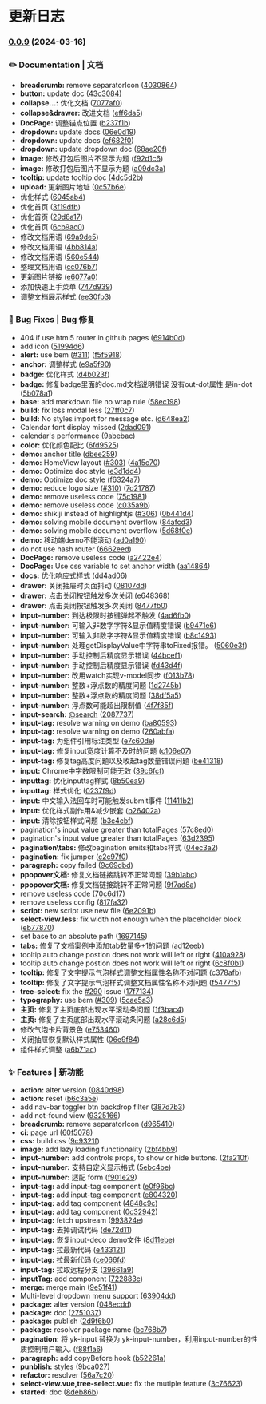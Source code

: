 # 更新日志 


### [0.0.9](https://github.com/ecaps1038/yike-design-dev/compare/v0.0.6...v0.0.9) (2024-03-16)


### ✏️ Documentation | 文档

* **breadcrumb:** remove separatorIcon ([4030864](https://github.com/ecaps1038/yike-design-dev/commit/40308640c09f0a7558287825ae3248c1d03f7d83))
* **button:** update doc ([43c3084](https://github.com/ecaps1038/yike-design-dev/commit/43c3084632cfee7e014203b2d776a7264aa5f918))
* **collapse...:** 优化文档 ([7077af0](https://github.com/ecaps1038/yike-design-dev/commit/7077af0206dbec3f7540ef7d1cf09a2d936ab1cd))
* **collapse&drawer:** 改进文档 ([eff6da5](https://github.com/ecaps1038/yike-design-dev/commit/eff6da5445eb66970b7de196ca3073bd4e184038))
* **DocPage:** 调整锚点位置 ([b237f1b](https://github.com/ecaps1038/yike-design-dev/commit/b237f1b05fc3f63e8ea6a34e7e8f52d6b4565bbf))
* **dropdown:** update docs ([06e0d19](https://github.com/ecaps1038/yike-design-dev/commit/06e0d193428c55dacb4194f59f0685e63f985971))
* **dropdown:** update docs ([ef682f0](https://github.com/ecaps1038/yike-design-dev/commit/ef682f0dbbd64eb00feb6bc163af2f57394883c8))
* **dropdown:** update dropdown doc ([68ae20f](https://github.com/ecaps1038/yike-design-dev/commit/68ae20f6c8b89cf124a08013182ad2bab039ae9c))
* **image:** 修改打包后图片不显示为题 ([f92d1c6](https://github.com/ecaps1038/yike-design-dev/commit/f92d1c6ab48198dbab29f89adf07c99d141da9ee))
* **image:** 修改打包后图片不显示为题 ([a09dc3a](https://github.com/ecaps1038/yike-design-dev/commit/a09dc3a42fc3335ca8ac52de42f4f0d3373bc904))
* **tooltip:** update tooltip doc ([4dc5d2b](https://github.com/ecaps1038/yike-design-dev/commit/4dc5d2bada3718f2bd73bcb8770356a5e4de7495))
* **upload:** 更新图片地址 ([0c57b6e](https://github.com/ecaps1038/yike-design-dev/commit/0c57b6e9bf85f6a091a279d20a511d258df881d0))
* 优化样式 ([6045ab4](https://github.com/ecaps1038/yike-design-dev/commit/6045ab4447e75c0df6a82e86b7b00cca3080a590))
* 优化首页 ([3f19dfb](https://github.com/ecaps1038/yike-design-dev/commit/3f19dfb068167e39db7fdeaa746f1b9f2afe3041))
* 优化首页 ([29d8a17](https://github.com/ecaps1038/yike-design-dev/commit/29d8a17baea82c9b99c2ff2e59346f916aedb343))
* 优化首页 ([6cb9ac0](https://github.com/ecaps1038/yike-design-dev/commit/6cb9ac0ea9865b4bd80a6a697746706367783c97))
* 修改文档用语 ([69a9de5](https://github.com/ecaps1038/yike-design-dev/commit/69a9de5d4920c85c7d770a72d877bff0f058aaaa))
* 修改文档用语 ([4bb814a](https://github.com/ecaps1038/yike-design-dev/commit/4bb814a5e91d543562da0e0f542e592bc9482e47))
* 修改文档用语 ([560e544](https://github.com/ecaps1038/yike-design-dev/commit/560e544eca4a7d18537036c5f566f995807b532b))
* 整理文档用语 ([cc076b7](https://github.com/ecaps1038/yike-design-dev/commit/cc076b7089ce3a8d326b413386e67269633981c1))
* 更新图片链接 ([e6077a0](https://github.com/ecaps1038/yike-design-dev/commit/e6077a02b3d2a90cbb535095626322b521d2bcf6))
* 添加快速上手菜单 ([747d939](https://github.com/ecaps1038/yike-design-dev/commit/747d939a35e51c71eb7ae680a8d8d56c439f6cf0))
* 调整文档展示样式 ([ee30fb3](https://github.com/ecaps1038/yike-design-dev/commit/ee30fb31ce1462033e7686647c300fd3bb4db39a))


### 🐛 Bug Fixes | Bug 修复

* 404 if use html5 router in github pages ([6914b0d](https://github.com/ecaps1038/yike-design-dev/commit/6914b0d69ba0dc9fd120aa62ffaf565f74148032))
* add icon ([51994d6](https://github.com/ecaps1038/yike-design-dev/commit/51994d65857645760e1dc3d5f0da025934698d9a))
* **alert:** use bem ([#311](https://github.com/ecaps1038/yike-design-dev/issues/311)) ([f5f5918](https://github.com/ecaps1038/yike-design-dev/commit/f5f5918c61f6f249b8bc01ee94f3f5187f090552))
* **anchor:** 调整样式 ([e9a5f90](https://github.com/ecaps1038/yike-design-dev/commit/e9a5f90c8058811804b4c6e89d4254745b80f291))
* **badge:** 优化样式 ([d4b023f](https://github.com/ecaps1038/yike-design-dev/commit/d4b023f028b9cc69c32fdc063b46c5a8982b07f5))
* **badge:** 修复badge里面的doc.md文档说明错误 没有out-dot属性 是in-dot ([5b078a1](https://github.com/ecaps1038/yike-design-dev/commit/5b078a1c0dce00f7c20ea4e27def49ff8ed999ea))
* **base:** add markdown file no wrap rule ([58ec198](https://github.com/ecaps1038/yike-design-dev/commit/58ec198697ebffb7eaa404615f5669aa9ff65124))
* **build:** fix loss modal less ([27ff0c7](https://github.com/ecaps1038/yike-design-dev/commit/27ff0c7104008e301f70616d12556ffb91d53b5a))
* **build:** No styles import for message etc. ([d648ea2](https://github.com/ecaps1038/yike-design-dev/commit/d648ea2fd97f3b5f9cf671eeba35548a2acb31e5))
* Calendar font display missed ([2dad091](https://github.com/ecaps1038/yike-design-dev/commit/2dad0912da647488a65b5b9751acaae7ce240b45))
* calendar's performance ([9abebac](https://github.com/ecaps1038/yike-design-dev/commit/9abebaca1eaaabacddc561eaf3da3eea71671f50))
* **color:** 优化颜色配比 ([6fd9525](https://github.com/ecaps1038/yike-design-dev/commit/6fd9525479cf1b9749e505aacc7ddb2fbd06cd4f))
* **demo:** anchor title ([dbee259](https://github.com/ecaps1038/yike-design-dev/commit/dbee2592699e929f1fdb8d242671d51d42ac7137))
* **demo:** HomeView layout ([#303](https://github.com/ecaps1038/yike-design-dev/issues/303)) ([4a15c70](https://github.com/ecaps1038/yike-design-dev/commit/4a15c7018fd2ca3898bdc39b420d4f3a5ffaf4c8))
* **demo:** Optimize doc style ([e3d1dd4](https://github.com/ecaps1038/yike-design-dev/commit/e3d1dd495a8bd1981e54c009a3a9d2e877f8ec7a))
* **demo:** Optimize doc style ([f6324a7](https://github.com/ecaps1038/yike-design-dev/commit/f6324a730302d4793d97359037c2aae77eb5053b))
* **demo:** reduce logo size ([#310](https://github.com/ecaps1038/yike-design-dev/issues/310)) ([7d21787](https://github.com/ecaps1038/yike-design-dev/commit/7d217873c20c8d3e4f999d09dcae920a54a0316b))
* **demo:** remove useless code ([75c1981](https://github.com/ecaps1038/yike-design-dev/commit/75c1981a688c6e0ffdfbca9d8723feb3b5cf81b4))
* **demo:** remove useless code ([c035a9b](https://github.com/ecaps1038/yike-design-dev/commit/c035a9b5719f5bae4e01e14f977a60b301eed5d2))
* **demo:** shikiji instead of highlightjs ([#306](https://github.com/ecaps1038/yike-design-dev/issues/306)) ([0b441d4](https://github.com/ecaps1038/yike-design-dev/commit/0b441d4b625b5997d747e29f44ab5490a2ee3be5))
* **demo:** solving mobile document overflow ([84afcd3](https://github.com/ecaps1038/yike-design-dev/commit/84afcd35575db12f84427b1be1bc570aca5a920e))
* **demo:** solving mobile document overflow ([5d68f0e](https://github.com/ecaps1038/yike-design-dev/commit/5d68f0ecd44560bcad8f06f5afb65c8289f7b2d3))
* **demo:** 移动端demo不能滚动 ([ad0a190](https://github.com/ecaps1038/yike-design-dev/commit/ad0a190f0a3d7c10c3d6ed89de5cb2ac36d5b8e1))
* do not use hash router ([6662eed](https://github.com/ecaps1038/yike-design-dev/commit/6662eed41fa2226daf0d57dfb92eb0b79e22a1c6))
* **DocPage:** remove useless code ([a2422e4](https://github.com/ecaps1038/yike-design-dev/commit/a2422e4734bc584cffe0ca38c18e627fb6a83dce))
* **DocPage:** Use css variable to set anchor width ([aa14864](https://github.com/ecaps1038/yike-design-dev/commit/aa148647a3c006134ff10766cfdb9de7de41cc47))
* **docs:** 优化响应式样式 ([dd4ad06](https://github.com/ecaps1038/yike-design-dev/commit/dd4ad06655614d7f395cc312521dc99fe12a0856))
* **drawer:** 关闭抽屉时页面抖动 ([08107dd](https://github.com/ecaps1038/yike-design-dev/commit/08107dde12778a97e414bee78e66eecad7bed895))
* **drawer:** 点击关闭按钮触发多次关闭 ([e648368](https://github.com/ecaps1038/yike-design-dev/commit/e648368190e4afda36c8cbf341bea51d2315acd9))
* **drawer:** 点击关闭按钮触发多次关闭 ([8477fb0](https://github.com/ecaps1038/yike-design-dev/commit/8477fb0f91859710d66a4f32f9c00d456b6b036d))
* **input-number:** 到达极限时按键弹起不触发 ([4ad6fb0](https://github.com/ecaps1038/yike-design-dev/commit/4ad6fb017ba7ae4e99ce9520f0686734ee7ff554))
* **input-number:** 可输入非数字字符&显示值精度错误 ([b9471e6](https://github.com/ecaps1038/yike-design-dev/commit/b9471e674e2704a123f17b3af9947ce438152e03))
* **input-number:** 可输入非数字字符&显示值精度错误 ([b8c1493](https://github.com/ecaps1038/yike-design-dev/commit/b8c149308bbb5472e8a703f60f5fc6190e8991a0))
* **input-number:** 处理getDisplayValue中字符串toFixed报错。 ([5060e3f](https://github.com/ecaps1038/yike-design-dev/commit/5060e3fcea371a470e43e70d3df6d1262c6ca1f3))
* **input-number:** 手动控制后精度显示错误 ([44bcef1](https://github.com/ecaps1038/yike-design-dev/commit/44bcef1a5c26245c8750a48e2dfc87059d88aa59))
* **input-number:** 手动控制后精度显示错误 ([fd43d4f](https://github.com/ecaps1038/yike-design-dev/commit/fd43d4f4271d0a24176716b9d2e0bec48328c283))
* **input-number:** 改用watch实现v-model同步 ([f013b78](https://github.com/ecaps1038/yike-design-dev/commit/f013b782e02e71dc99b3aa5223817aa9e0464480))
* **input-number:** 整数+浮点数的精度问题 ([1d2745b](https://github.com/ecaps1038/yike-design-dev/commit/1d2745b3d25d8b86ec3813644d95b8dd7aeeacd3))
* **input-number:** 整数+浮点数的精度问题 ([38df5a5](https://github.com/ecaps1038/yike-design-dev/commit/38df5a5a02e1d52584025479c2ff65f517727b12))
* **input-number:** 浮点数可能超出限制值 ([4f7f85f](https://github.com/ecaps1038/yike-design-dev/commit/4f7f85f19742e452e6c7f4aa80fe581c52066954))
* **input-search:** [@search](https://github.com/search) ([2087737](https://github.com/ecaps1038/yike-design-dev/commit/2087737890b3b3ba308c1a25a3e6e6729db9bdf8))
* **input-tag:** resolve warning on demo ([ba80593](https://github.com/ecaps1038/yike-design-dev/commit/ba80593f685090d23f565b82843d0b40d72971e6))
* **input-tag:** resolve warning on demo ([260abfa](https://github.com/ecaps1038/yike-design-dev/commit/260abfa64e022a0a8979f651a2e9a3a576b171c2))
* **input-tag:** 为组件引用标注类型 ([e7c60de](https://github.com/ecaps1038/yike-design-dev/commit/e7c60debf7ff7a9e2f06a1b5dabcd9b030d15b30))
* **input-tag:** 修复input宽度计算不及时的问题 ([c106e07](https://github.com/ecaps1038/yike-design-dev/commit/c106e0765650a9a5d7fab219812152314b5ebafb))
* **input-tag:** 修复tag高度问题以及收起tag数量错误问题 ([be41318](https://github.com/ecaps1038/yike-design-dev/commit/be413185384486eb6856b8f1350465255852bf29))
* **input:** Chrome中字数限制可能无效 ([39c6fcf](https://github.com/ecaps1038/yike-design-dev/commit/39c6fcfbb866ccf7c33d2a4765c709c805968471))
* **inputtag:** 优化inputtag样式 ([8b50ea9](https://github.com/ecaps1038/yike-design-dev/commit/8b50ea9cddad3388c33046c3e7242d655727c211))
* **inputtag:** 样式优化 ([0237f9d](https://github.com/ecaps1038/yike-design-dev/commit/0237f9d04d96315fd2d896967945fea4322c1fbb))
* **input:** 中文输入法回车时可能触发submit事件 ([11411b2](https://github.com/ecaps1038/yike-design-dev/commit/11411b2fbc73e0f73010a308f776096c00f869c9))
* **input:** 优化样式副作用&减少嵌套 ([b26402a](https://github.com/ecaps1038/yike-design-dev/commit/b26402ac510d4a5f1eefebd3906f93b86c71e76f))
* **input:** 清除按钮样式问题 ([b3c4cbf](https://github.com/ecaps1038/yike-design-dev/commit/b3c4cbf1e6992d4602484d26613ba90b3bd4b950))
* pagination's input value greater than totalPages ([57c8ed0](https://github.com/ecaps1038/yike-design-dev/commit/57c8ed075c35ac99783c4012b5a11ae4fc5ed006))
* pagination's input value greater than totalPages ([63d2395](https://github.com/ecaps1038/yike-design-dev/commit/63d239577fea0869ed841fdc8bfbabc0244a4fe2))
* **pagination\tabs:** 修改bagination emits和tabs样式 ([04ec3a2](https://github.com/ecaps1038/yike-design-dev/commit/04ec3a2170bf6caaa7e53304af074ee4eb77b7dc))
* **pagination:** fix jumper ([c2c97f0](https://github.com/ecaps1038/yike-design-dev/commit/c2c97f05d15995cf3d3c4ed9deb97952fdfa7ced))
* **paragraph:** copy failed ([9c69dbd](https://github.com/ecaps1038/yike-design-dev/commit/9c69dbd4624d70d0bef61876a2da8c770c6f302a))
* **ppopover文档:** 修复文档链接跳转不正常问题 ([39b1abc](https://github.com/ecaps1038/yike-design-dev/commit/39b1abc37dfe1268b999bb51cd2cc9fccfc13de7))
* **ppopover文档:** 修复文档链接跳转不正常问题 ([9f7ad8a](https://github.com/ecaps1038/yike-design-dev/commit/9f7ad8ae655332d03d9060a443ef81f176e25c47))
* remove useless code ([70c6d17](https://github.com/ecaps1038/yike-design-dev/commit/70c6d179a8d7a55b06a9af31eda60fc267967f24))
* remove useless config ([817fa32](https://github.com/ecaps1038/yike-design-dev/commit/817fa32763b7de2c7ebe11834a742773a79f0413))
* **script:** new script use new file ([6e2091b](https://github.com/ecaps1038/yike-design-dev/commit/6e2091b8a33aaba9d2037c503a0462db0daaff43))
* **select-view.less:** fix width not enough when the placeholder block ([eb77870](https://github.com/ecaps1038/yike-design-dev/commit/eb77870b3f31290d9df3a6779d4867dd54bafaa7))
* set base to an absolute path ([1697145](https://github.com/ecaps1038/yike-design-dev/commit/16971450a742ecbdee00f655d04b04a4722cdbd3))
* **tabs:** 修复了文档案例中添加tab数量多+1的问题 ([ad12eeb](https://github.com/ecaps1038/yike-design-dev/commit/ad12eeb8bdf86510dbb4bda7d7469c75ddedecdf))
* tooltip auto change postion does not work will left or right ([410a928](https://github.com/ecaps1038/yike-design-dev/commit/410a928c1677281f5739b4b131f88bdc92cf14ac))
* tooltip auto change postion does not work will left or right ([6c8f0b1](https://github.com/ecaps1038/yike-design-dev/commit/6c8f0b11ae4738720d2cd6c0cfa7fee64774adda))
* **tooltip:** 修复了文字提示气泡样式调整文档属性名称不对问题 ([c378afb](https://github.com/ecaps1038/yike-design-dev/commit/c378afbb92edd85c5db6968935d4108c07210bf4))
* **tooltip:** 修复了文字提示气泡样式调整文档属性名称不对问题 ([f5477f5](https://github.com/ecaps1038/yike-design-dev/commit/f5477f5710942789237bf8505dfab0a1a7281f63))
* **tree-select:** fix the [#290](https://github.com/ecaps1038/yike-design-dev/issues/290) issue ([17f7134](https://github.com/ecaps1038/yike-design-dev/commit/17f71343edfae6d9594405d4532f398caf59e4c0))
* **typography:** use bem ([#309](https://github.com/ecaps1038/yike-design-dev/issues/309)) ([5cae5a3](https://github.com/ecaps1038/yike-design-dev/commit/5cae5a3ea3db34b786084ddbd4c3400a2726e2a0))
* **主页:** 修复了主页底部出现水平滚动条问题 ([1f3bac4](https://github.com/ecaps1038/yike-design-dev/commit/1f3bac446f0a6643eeb40d7d003581780855143f))
* **主页:** 修复了主页底部出现水平滚动条问题 ([a28c6d5](https://github.com/ecaps1038/yike-design-dev/commit/a28c6d59ec6c55045186b169704b293f5b419806))
* 修改气泡卡片背景色 ([e753460](https://github.com/ecaps1038/yike-design-dev/commit/e75346016a2112d6c4aff8fa39e5b9234c48ebae))
* 关闭抽屉恢复默认样式属性 ([06e9f84](https://github.com/ecaps1038/yike-design-dev/commit/06e9f843988143ca399fb652d1a40817cc95bb80))
* 组件样式调整 ([a6b71ac](https://github.com/ecaps1038/yike-design-dev/commit/a6b71acdbdbbc08f06aa5ee033859f75e7bddc95))


### ✨ Features | 新功能

* **action:** alter version ([0840d98](https://github.com/ecaps1038/yike-design-dev/commit/0840d9849901b485793e2ba9b245eaab4bac3731))
* **action:** reset ([b6c3a5e](https://github.com/ecaps1038/yike-design-dev/commit/b6c3a5e361a7f9a52af388b98f7d6f07cc3a3722))
* add nav-bar toggler btn backdrop filter ([387d7b3](https://github.com/ecaps1038/yike-design-dev/commit/387d7b3a817fb166a9b0714c9567300b6df38713))
* add not-found view ([9325166](https://github.com/ecaps1038/yike-design-dev/commit/93251665b5ae339ffcbb15a3c0086909d88ea277))
* **breadcrumb:**  remove separatorIcon ([d965410](https://github.com/ecaps1038/yike-design-dev/commit/d9654107cb80868c775bdf7500df55c45adf866d))
* **ci:** page url ([60f5078](https://github.com/ecaps1038/yike-design-dev/commit/60f507804db22041699a712ca797a9755e26ca8a))
* **css:** build css ([9c9321f](https://github.com/ecaps1038/yike-design-dev/commit/9c9321fc0670c4faabefc37fa70c5a0d85e5ab47))
* **image:** add lazy loading functionality ([2bf4bb9](https://github.com/ecaps1038/yike-design-dev/commit/2bf4bb98d2004b91249407bfb1050e3f76ad51ca))
* **input-number:** add controls props, to show or hide buttons. ([2fa210f](https://github.com/ecaps1038/yike-design-dev/commit/2fa210f7cae5b52349118547283ae5e3164213ab))
* **input-number:** 支持自定义显示格式 ([5ebc4be](https://github.com/ecaps1038/yike-design-dev/commit/5ebc4be3209e6363a5cb56a308e25f3f05c6a292))
* **input-number:** 适配 form ([f901e29](https://github.com/ecaps1038/yike-design-dev/commit/f901e291062af32f40ac135e2ab00e1f71c3aa96))
* **input-tag:** add input-tag component ([e0f96bc](https://github.com/ecaps1038/yike-design-dev/commit/e0f96bc907463da904c9d509538dbdcd4baff928))
* **input-tag:** add input-tag component ([e804320](https://github.com/ecaps1038/yike-design-dev/commit/e804320b618e4f3c6e91a17c3cd704d0073efa9f))
* **input-tag:** add tag component ([4848c9c](https://github.com/ecaps1038/yike-design-dev/commit/4848c9c5e1525d98cbddb3055de83803564922ba))
* **input-tag:** add tag component ([0c32942](https://github.com/ecaps1038/yike-design-dev/commit/0c329424dbbd217f122dab5934b767f98b509869))
* **input-tag:** fetch upstream ([993824e](https://github.com/ecaps1038/yike-design-dev/commit/993824e70e4e59de62a952f844064172b2a438ef))
* **input-tag:** 去掉调试代码 ([de72d11](https://github.com/ecaps1038/yike-design-dev/commit/de72d117ac6dffaecb984f05a6452fb3895a0685))
* **input-tag:** 恢复input-deco demo文件 ([8d11ebe](https://github.com/ecaps1038/yike-design-dev/commit/8d11ebed09da72018c3092b564e4fa1283dd8883))
* **input-tag:** 拉最新代码 ([e433121](https://github.com/ecaps1038/yike-design-dev/commit/e4331211cf4da48fb0818d99f5b41ef072691191))
* **input-tag:** 拉最新代码 ([ce066fd](https://github.com/ecaps1038/yike-design-dev/commit/ce066fdf2ced2e4e468c79fb4b8b9a5eb3aafcd6))
* **input-tag:** 拉取远程分支 ([39661a9](https://github.com/ecaps1038/yike-design-dev/commit/39661a941486fe8fc4ea802b55f6aa9d7166e38c))
* **inputTag:** add component ([722883c](https://github.com/ecaps1038/yike-design-dev/commit/722883ca64939ae8d90c557e6372c74b68b03d45))
* **merge:** merge main ([9e51f41](https://github.com/ecaps1038/yike-design-dev/commit/9e51f411ba98e73c380e012865d3f554cc3662dc))
* Multi-level dropdown menu support ([63904dd](https://github.com/ecaps1038/yike-design-dev/commit/63904dd505b6521605e1ee774587713819136a91))
* **package:** alter version ([048ecdd](https://github.com/ecaps1038/yike-design-dev/commit/048ecddb01fd0d421782623fa4fc8bbecb7791a8))
* **package:** doc ([2751037](https://github.com/ecaps1038/yike-design-dev/commit/2751037aaeec140c5212a655fbb867720defdaef))
* **package:** publish ([2d9f6b0](https://github.com/ecaps1038/yike-design-dev/commit/2d9f6b0df9e641fb25c7b0c397b1b42ae313b367))
* **package:** resolver package name ([bc768b7](https://github.com/ecaps1038/yike-design-dev/commit/bc768b7f46f370c37cd802814a1a2a29356def26))
* **pagination:** 将 yk-input 替换为 yk-input-number，利用input-number的性质控制用户输入. ([f88f1a6](https://github.com/ecaps1038/yike-design-dev/commit/f88f1a62df7543c0e9b2d49e8e2f25f792485338))
* **paragraph:** add copyBefore hook ([b52261a](https://github.com/ecaps1038/yike-design-dev/commit/b52261a2ac5b69bb458983400a4916ec04e66c5a))
* **punblish:** styles ([9bca027](https://github.com/ecaps1038/yike-design-dev/commit/9bca02706b1ad3c53ebe7a53efe6e60447c51168))
* **refactor:** resolver ([56a7c20](https://github.com/ecaps1038/yike-design-dev/commit/56a7c20928c16bc8a12bb154d0aaffecf51b464f))
* **select-view.vue,tree-select.vue:** fix the mutiple feature ([3c76623](https://github.com/ecaps1038/yike-design-dev/commit/3c76623c991746b4d5f1c7506077434636dd1310))
* **started:** doc ([8deb86b](https://github.com/ecaps1038/yike-design-dev/commit/8deb86b9ae0e49cf810e73d5302a17aa9b67121a))
